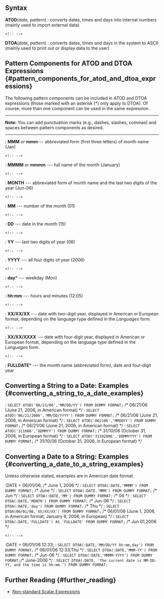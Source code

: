## Syntax

**ATOD**(*date, pattern*)
:   converts dates, times and days into internal numbers (mainly used to
    import external data)

```{=html}
<!-- -->
```

**DTOA**(*date, pattern*)
:   converts dates, times and days in the system to ASCII (mainly used
    to print out or display data to the user)

## Pattern Components for ATOD and DTOA Expressions {#pattern_components_for_atod_and_dtoa_expressions}

The following pattern components can be included in ATOD and DTOA
expressions (those marked with an asterisk (\*) only apply to DTOA). Of
course, more than one component can be used in the same expression.

------------------------------------------------------------------------

**Note:** You can add punctuation marks (e.g., dashes, slashes, commas)
and spaces between pattern components as desired.

------------------------------------------------------------------------

:   **MMM** or **mmm**--- abbreviated form (first three letters) of
    month name (Jan)

```{=html}
<!-- -->
```

:   **MMMM** or **mmmm** --- full name of the month (January)

```{=html}
<!-- -->
```

:   **MONTH** --- abbreviated form of month name and the last two digits
    of the year (Jun-06)

```{=html}
<!-- -->
```

:   **MM** --- number of the month (01)

```{=html}
<!-- -->
```

:   **DD** --- date in the month (15)

```{=html}
<!-- -->
```

:   **YY** --- last two digits of year (06)

```{=html}
<!-- -->
```

:   **YYYY** --- all four digits of year (2006)

```{=html}
<!-- -->
```

:   **day**\* --- weekday (Mon)

```{=html}
<!-- -->
```

:   **hh:mm** --- hours and minutes (12:05)

```{=html}
<!-- -->
```

:   **XX/XX/XX** --- date with two-digit year, displayed in American or
    European format, depending on the language type defined in the
    *Languages* form.

```{=html}
<!-- -->
```

:   **XX/XX/XXXX** --- date with four-digit year, displayed in American
    or European format, depending on the language type defined in the
    *Languages* form.

```{=html}
<!-- -->
```

:   **FULLDATE**\* --- the month name (abbreviated form), date and
    four-digit year

## Converting a String to a Date: Examples {#converting_a_string_to_a_date_examples}

:   `SELECT ATOD('06/21/06','MM/DD/YY') FROM DUMMY FORMAT;` /\* 06/21/06
    (June 21, 2006, in American format) \*/
:   `SELECT ATOD('06/21/2006','MM/DD/YYYY') FROM DUMMY FORMAT;` /\*
    06/21/06 (June 21, 2006, in American format) \*/
:   `SELECT ATOD('062106','MMDDYY') FROM DUMMY FORMAT;` /\* 06/21/06
    (June 21, 2006, in American format) \*/
:   `SELECT ATOD('311006','DDMMYY') FROM DUMMY FORMAT;` /\* 31/10/06
    (October 31, 2006, in European format) \*/
:   `SELECT ATOD('31102006','DDMMYYYY') FROM DUMMY FORMAT;` /\* 31/10/06
    (October 31, 2006, in European format) \*/

## Converting a Date to a String: Examples {#converting_a_date_to_a_string_examples}

Unless otherwise stated, examples are in American date format.

:DATE = 06/01/06; /\* June 1, 2006 \*/
:   `SELECT DTOA(:DATE,'MMMM') FROM DUMMY FORMAT;` /\* June \*/
:   `SELECT DTOA(:DATE,'MMM') FROM DUMMY FORMAT;` /\* Jun \*/
:   `SELECT DTOA(:DATE,'MM') FROM DUMMY FORMAT;` /\* 06 \*/
:   `SELECT DTOA(:DATE,'MONTH') FROM DUMMY FORMAT;` /\* Jun-06 \*/
:   `SELECT DTOA(:DATE,'day') FROM DUMMY FORMAT;` /\* Thu \*/
:   `SELECT DTOA(06/01/06,'XX/XX/XX') FROM DUMMY FORMAT;` /\* 06/01/06
    (June 1, 2006, in American format; January 6, 2006, in European) \*/
:   `SELECT DTOA(:DATE,'FULLDATE') AS 'FULLDATE' FROM DUMMY FORMAT;` /\*
    Jun 01,2006 \*/

```{=html}
<!-- -->
```

:DATE = 06/01/06 12:33;
:   `SELECT DTOA(:DATE,'MM/DD/YY hh:mm,day') FROM DUMMY FORMAT;` /\*
    06/01/06 12:33,Thu \*/
:   `SELECT DTOA(:DATE,'MMM-YY') FROM DUMMY FORMAT;` /\* Jun-06 \*/
:   `SELECT DTOA(:DATE,'MMMM-YYYY') FROM DUMMY FORMAT;`/\* June-2006 \*/
:   `SELECT DTOA(:DATE, 'The current date is MM-DD-YY, and the time is hh:mm.') FROM DUMMY FORMAT;`

## Further Reading {#further_reading}

-   [Non-standard Scalar
    Expressions](Non-standard_Scalar_Expressions "wikilink")
